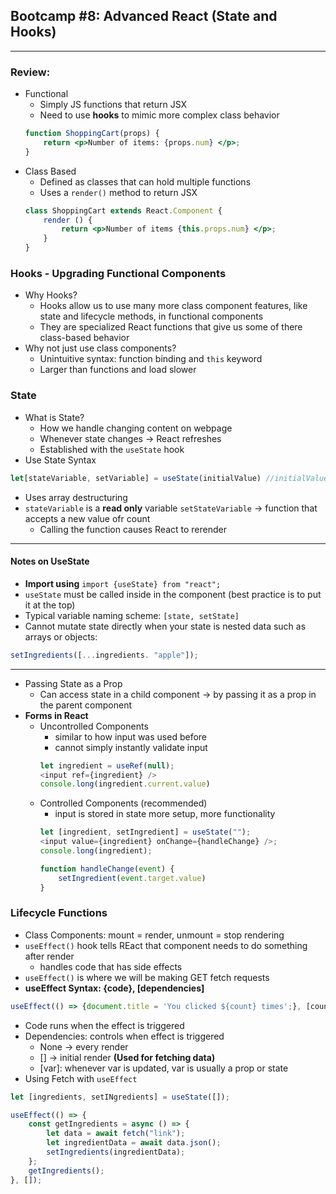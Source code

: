 ## Bootcamp #8: Advanced React (State and Hooks)
---
### Review:
- Functional
    - Simply JS functions that return JSX
    - Need to use **hooks** to mimic more complex class behavior
    ```jsx
    function ShoppingCart(props) {
        return <p>Number of items: {props.num} </p>;
    }
    ```
- Class Based
    - Defined as classes that can hold multiple functions
    - Uses a ```render()``` method to return JSX
    ```jsx
    class ShoppingCart extends React.Component {
        render () {
            return <p>Number of items {this.props.num} </p>;
        }
    }
    ```
### Hooks - Upgrading Functional Components
- Why Hooks?
    - Hooks allow us to use many more class component features, like state and lifecycle methods, in functional components
    - They are specialized React functions that give us some of there class-based behavior
- Why not just use class components?
    - Unintuitive syntax: function binding and ``this`` keyword
    - Larger than functions and load slower
### State
- What is State?
    - How we handle changing content on webpage
    - Whenever state changes -> React refreshes
    - Established with the ```useState``` hook
- Use State Syntax
```jsx
let[stateVariable, setVariable] = useState(initialValue) //initialValue can be any data type
```
- Uses array destructuring
- ```stateVariable``` is a **read only** variable
```setStateVariable``` -> function that accepts a new value ofr count
    - Calling the function causes React to rerender
---
#### Notes on UseState
- **Import using** ```import {useState} from "react";```
- ```useState``` must be called inside in the component (best practice is to put it at the top)
- Typical variable naming scheme: ```[state, setState]```
- Cannot mutate state directly when your state is nested data such as arrays or objects:
```jsx 
setIngredients([...ingredients. "apple"]); 
```
---
- Passing State as a Prop
    - Can access state in a child component -> by passing it as a prop in the parent component
- **Forms in React**
    - Uncontrolled Components
        - similar to how input was used before
        - cannot simply instantly validate input
        ```js
        let ingredient = useRef(null);
        <input ref={ingredient} />
        console.long(ingredient.current.value)
        ```
    - Controlled Components (recommended)
        - input is stored in state
        more setup, more functionality
        ```js
        let [ingredient, setIngredient] = useState("");
        <input value={ingredient} onChange={handleChange} />;
        console.long(ingredient);

        function handleChange(event) {
            setIngredient(event.target.value)
        }
        ```
### Lifecycle Functions
- Class Components: mount = render, unmount = stop rendering
- ```useEffect()``` hook tells REact that component needs to do something after render
    - handles code that has side effects
- ```useEffect()``` is where we will be making GET fetch requests
- **useEffect Syntax: {code}, [dependencies]**
```js
useEffect(() => {document.title = 'You clicked ${count} times';}, [count]); //Example
```
- Code runs when the effect is triggered
- Dependencies: controls when effect is triggered
    - None -> every render
    - [] -> initial render **(Used for fetching data)**
    - [var]: whenever var is updated, var is usually a prop or state
- Using Fetch with ```useEffect```
```js
let [ingredients, setINgredients] = useState([]);

useEffect(() => {
    const getIngredients = async () => {
        let data = await fetch("link");
        let ingredientData = await data.json();
        setIngredients(ingredientData);
    };
    getIngredients();
}, []);
```









